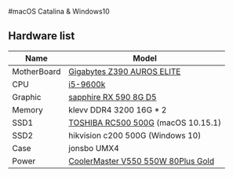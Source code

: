 #macOS Catalina & Windows10
## Hardware list
| Name | Model |
| --- | --- |
|MotherBoard|[Gigabytes Z390 AUROS ELITE](https://item.jd.com/100000612307.html)|
| CPU | [i5-9600k](https://item.jd.com/100000634419.html) |
| Graphic | [sapphire RX 590 8G D5](https://item.jd.com/100001800296.html) |
|Memory| klevv DDR4 3200 16G * 2 |
|SSD1|[TOSHIBA RC500 500G](https://item.jd.com/100004977879.html) (macOS 10.15.1)|
|SSD2|hikvision c200 500G (Windows 10)|
|Case|jonsbo UMX4|
|Power|[CoolerMaster V550 550W 80Plus Gold](https://item.m.jd.com/product/1852502.html)|
